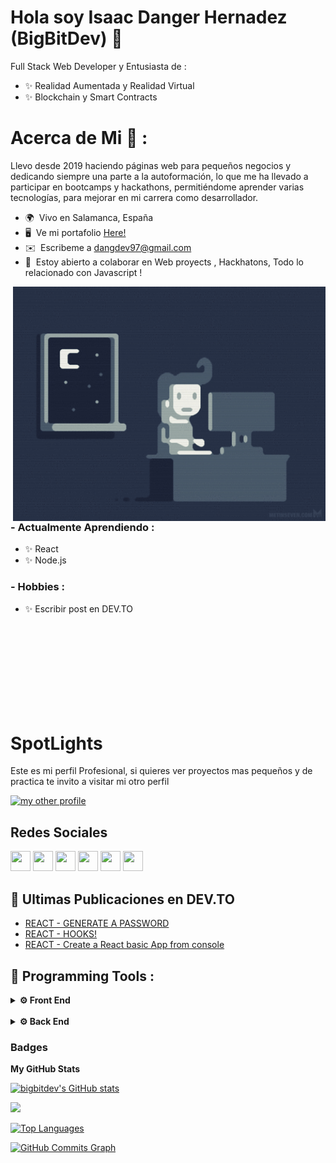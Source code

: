 
Hola soy Isaac Danger Hernadez (BigBitDev)  👋
==============================================

Full Stack Web Developer y Entusiasta de :

- ✨ Realidad Aumentada y Realidad Virtual
- ✨ Blockchain y Smart Contracts


Acerca de Mi 💬 :
=================

Llevo desde 2019 haciendo páginas web para pequeños negocios y dedicando siempre una parte a la autoformación, lo que me ha llevado a participar en bootcamps y hackathons, permitiéndome aprender varias tecnologías, para mejorar en mi carrera como desarrollador.

* 🌍  Vivo en Salamanca, España
* 🖥️  Ve mi portafolio [Here!](http://bigbitdev.netlify.app/)
* ✉️  Escribeme a  [dangdev97@gmail.com](mailto:dangdev97@gmail.com)
* 🤝  Estoy abierto a colaborar en Web proyects , Hackhatons, Todo lo relacionado con Javascript !


<img hight="300" width="500" alt="GIF" align="right" src="https://github.com/iBigBitDev97/Readme-components/blob/master/e426702edf874b181aced1e2fa5c6cde.gif">

### - Actualmente Aprendiendo :
- ✨ React
- ✨ Node.js

### - Hobbies : 
- ✨ Escribir post en DEV.TO
<br/>
<br/>
<br/>
<br/>
<br/>
<br/>
<br/>
<br/>

# SpotLights

<p>Este es mi perfil Profesional, si quieres ver proyectos mas pequeños y de practica te invito a visitar mi otro perfil </p> 

[![my other profile](https://img.shields.io/badge/github-000?style=for-the-badge&logo=github&logoColor=white)](https://github.com/iBigBitDev97)

Redes Sociales
------------------

<p align="left"> <a href="https://www.codesandbox.com/bigbitdev" target="_blank" rel="noreferrer"><img src="https://raw.githubusercontent.com/danielcranney/readme-generator/main/public/icons/socials/codesandbox-dark.svg" width="32" height="32" /></a> <a href="https://www.dev.to/bigbitdev" target="_blank" rel="noreferrer"><img src="https://raw.githubusercontent.com/danielcranney/readme-generator/main/public/icons/socials/devdotto-dark.svg" width="32" height="32" /></a> <a href="https://www.github.com/bigbitdev" target="_blank" rel="noreferrer"><img src="https://raw.githubusercontent.com/danielcranney/readme-generator/main/public/icons/socials/github-dark.svg" width="32" height="32" /></a> <a href="https://bigbitdev" target="_blank" rel="noreferrer"><img src="https://raw.githubusercontent.com/danielcranney/readme-generator/main/public/icons/socials/hashnode.svg" width="32" height="32" /></a> <a href="https://www.stackoverflow.com/users/bigbitdev" target="_blank" rel="noreferrer"><img src="https://raw.githubusercontent.com/danielcranney/readme-generator/main/public/icons/socials/stackoverflow.svg" width="32" height="32" /></a> <a href="https://www.twitter.com/bigbitdev" target="_blank" rel="noreferrer"><img src="https://raw.githubusercontent.com/danielcranney/readme-generator/main/public/icons/socials/twitter.svg" width="32" height="32" /></a></p>


## 📰 Ultimas Publicaciones en DEV.TO

<!-- BLOG-POST-LIST:START -->
- [REACT - GENERATE A PASSWORD](https://dev.to/bigbitdev/generate-password-on-react-48gp)
- [REACT - HOOKS!](https://dev.to/bigbitdev/react-hooks-35ll)
- [REACT - Create a React basic App from console](https://dev.to/bigbitdev/reactjs-how-to-create-a-react-basic-app-from-console-1bk0)
<!-- BLOG-POST-LIST:END -->



## 💬 Programming Tools  :

 <details>	
  <br />
  <summary><b>⚙️ Front End</b></summary>
  	<p align="left">
<a href="https://developer.mozilla.org/en-US/docs/Web/JavaScript" target="_blank" rel="noreferrer"><img src="https://raw.githubusercontent.com/danielcranney/readme-generator/main/public/icons/skills/javascript-colored.svg" width="36" height="36" alt="Javascript" /></a>
<a href="https://developer.mozilla.org/en-US/docs/Glossary/HTML5" target="_blank" rel="noreferrer"><img src="https://raw.githubusercontent.com/danielcranney/readme-generator/main/public/icons/skills/html5-colored.svg" width="36" height="36" alt="HTML5" /></a>
<a href="https://reactjs.org/" target="_blank" rel="noreferrer"><img src="https://raw.githubusercontent.com/danielcranney/readme-generator/main/public/icons/skills/react-colored.svg" width="36" height="36" alt="React" /></a>
<a href="https://www.w3.org/TR/CSS/#css" target="_blank" rel="noreferrer"><img src="https://raw.githubusercontent.com/danielcranney/readme-generator/main/public/icons/skills/css3-colored.svg" width="36" height="36" alt="CSS3" /></a>
<a href="https://tailwindcss.com/" target="_blank" rel="noreferrer"><img src="https://raw.githubusercontent.com/danielcranney/readme-generator/main/public/icons/skills/tailwindcss-colored.svg" width="36" height="36" alt="TailwindCSS" /></a>
<a href="https://getbootstrap.com/" target="_blank" rel="noreferrer"><img src="https://raw.githubusercontent.com/danielcranney/readme-generator/main/public/icons/skills/bootstrap-colored.svg" width="36" height="36" alt="Bootstrap" /></a>
<a href="https://redux.js.org/" target="_blank" rel="noreferrer"><img src="https://raw.githubusercontent.com/danielcranney/readme-generator/main/public/icons/skills/redux-colored.svg" width="36" height="36" alt="Redux" /></a>
<a href="https://mui.com/" target="_blank" rel="noreferrer"><img src="https://raw.githubusercontent.com/danielcranney/readme-generator/main/public/icons/skills/materialui-colored.svg" width="36" height="36" alt="Material UI" /></a>
	</p>
</details>

<br/>

 <details>	
  <br />
  <summary><b>⚙️ Back End</b></summary>
  <p align="left">	
<a href="https://nodejs.org/en/" target="_blank" rel="noreferrer"><img src="https://raw.githubusercontent.com/danielcranney/readme-generator/main/public/icons/skills/nodejs-colored.svg" width="36" height="36" alt="NodeJS" /></a>
<a href="https://www.mysql.com/" target="_blank" rel="noreferrer"><img src="https://raw.githubusercontent.com/danielcranney/readme-generator/main/public/icons/skills/mysql-colored.svg" width="36" height="36" alt="MySQL" /></a>
<a href="https://www.postgresql.org/" target="_blank" rel="noreferrer"><img src="https://raw.githubusercontent.com/danielcranney/readme-generator/main/public/icons/skills/postgresql-colored.svg" width="36" height="36" alt="PostgreSQL" /></a>
<a href="https://firebase.google.com/" target="_blank" rel="noreferrer"><img src="https://raw.githubusercontent.com/danielcranney/readme-generator/main/public/icons/skills/firebase-colored.svg" width="36" height="36" alt="Firebase" /></a>
<a href="https://www.heroku.com/" target="_blank" rel="noreferrer"><img src="https://raw.githubusercontent.com/danielcranney/readme-generator/main/public/icons/skills/heroku-colored.svg" width="36" height="36" alt="Heroku" /></a>
<a href="https://flask.palletsprojects.com/en/2.0.x/" target="_blank" rel="noreferrer"><img src="https://raw.githubusercontent.com/danielcranney/readme-generator/main/public/icons/skills/flask-colored-dark.svg" width="36" height="36" alt="Flask" /></a>
</p>
</details>     

### Badges

<b>My GitHub Stats</b>

<a href="http://www.github.com/bigbitdev"><img src="https://github-readme-stats.vercel.app/api?username=bigbitdev&show_icons=true&hide=&count_private=true&title_color=0891b2&text_color=ffffff&icon_color=0891b2&bg_color=1c1917&hide_border=true&show_icons=true" alt="bigbitdev's GitHub stats" /></a>

<a href="http://www.github.com/bigbitdev"><img src="https://github-readme-streak-stats.herokuapp.com/?user=bigbitdev&stroke=ffffff&background=1c1917&ring=0891b2&fire=0891b2&currStreakNum=ffffff&currStreakLabel=0891b2&sideNums=ffffff&sideLabels=ffffff&dates=ffffff&hide_border=true" /></a>

<a href="https://github.com/bigbitdev" align="right"><img src="https://github-readme-stats.vercel.app/api/top-langs/?username=bigbitdev&langs_count=10&title_color=0891b2&text_color=ffffff&icon_color=0891b2&bg_color=1c1917&hide_border=true&locale=en&custom_title=Top%20%Languages" alt="Top Languages" /></a>

<a href="http://www.github.com/bigbitdev"><img src="https://activity-graph.herokuapp.com/graph?username=bigbitdev&bg_color=1c1917&color=ffffff&line=0891b2&point=ffffff&area_color=1c1917&area=true&hide_border=true&custom_title=GitHub%20Commits%20Graph" alt="GitHub Commits Graph" /></a>







